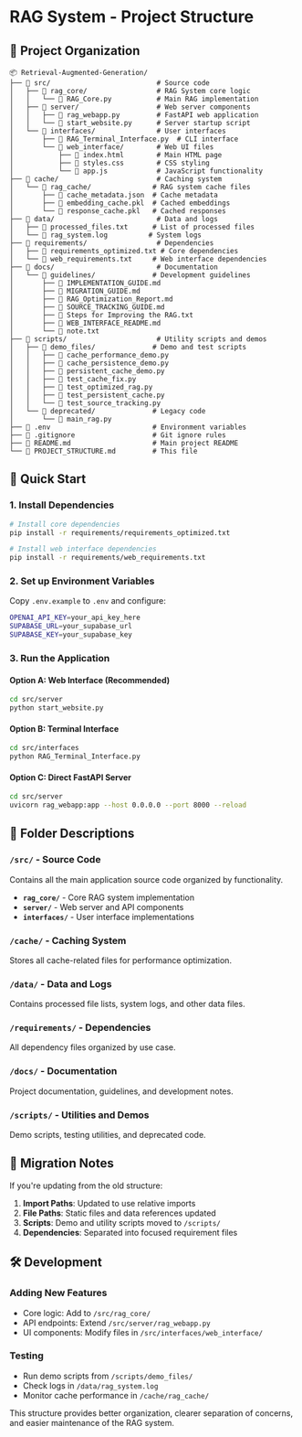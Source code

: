 # RAG System - Project Structure

## 📁 Project Organization

```
📦 Retrieval-Augmented-Generation/
├── 📁 src/                          # Source code
│   ├── 📁 rag_core/                 # RAG System core logic
│   │   └── 📄 RAG_Core.py           # Main RAG implementation
│   ├── 📁 server/                   # Web server components
│   │   ├── 📄 rag_webapp.py         # FastAPI web application
│   │   └── 📄 start_website.py      # Server startup script
│   └── 📁 interfaces/               # User interfaces
│       ├── 📄 RAG_Terminal_Interface.py  # CLI interface
│       └── 📁 web_interface/        # Web UI files
│           ├── 📄 index.html        # Main HTML page
│           ├── 📄 styles.css        # CSS styling
│           └── 📄 app.js            # JavaScript functionality
├── 📁 cache/                        # Caching system
│   └── 📁 rag_cache/               # RAG system cache files
│       ├── 📄 cache_metadata.json  # Cache metadata
│       ├── 📄 embedding_cache.pkl  # Cached embeddings
│       └── 📄 response_cache.pkl   # Cached responses
├── 📁 data/                         # Data and logs
│   ├── 📄 processed_files.txt      # List of processed files
│   └── 📄 rag_system.log          # System logs
├── 📁 requirements/                 # Dependencies
│   ├── 📄 requirements_optimized.txt # Core dependencies
│   └── 📄 web_requirements.txt     # Web interface dependencies
├── 📁 docs/                         # Documentation
│   └── 📁 guidelines/              # Development guidelines
│       ├── 📄 IMPLEMENTATION_GUIDE.md
│       ├── 📄 MIGRATION_GUIDE.md
│       ├── 📄 RAG_Optimization_Report.md
│       ├── 📄 SOURCE_TRACKING_GUIDE.md
│       ├── 📄 Steps for Improving the RAG.txt
│       ├── 📄 WEB_INTERFACE_README.md
│       └── 📄 note.txt
├── 📁 scripts/                      # Utility scripts and demos
│   ├── 📁 demo_files/              # Demo and test scripts
│   │   ├── 📄 cache_performance_demo.py
│   │   ├── 📄 cache_persistence_demo.py
│   │   ├── 📄 persistent_cache_demo.py
│   │   ├── 📄 test_cache_fix.py
│   │   ├── 📄 test_optimized_rag.py
│   │   ├── 📄 test_persistent_cache.py
│   │   └── 📄 test_source_tracking.py
│   └── 📁 deprecated/              # Legacy code
│       └── 📄 main_rag.py
├── 📄 .env                         # Environment variables
├── 📄 .gitignore                   # Git ignore rules
├── 📄 README.md                    # Main project README
└── 📄 PROJECT_STRUCTURE.md         # This file
```

## 🚀 Quick Start

### 1. Install Dependencies
```bash
# Install core dependencies
pip install -r requirements/requirements_optimized.txt

# Install web interface dependencies  
pip install -r requirements/web_requirements.txt
```

### 2. Set up Environment Variables
Copy `.env.example` to `.env` and configure:
```bash
OPENAI_API_KEY=your_api_key_here
SUPABASE_URL=your_supabase_url
SUPABASE_KEY=your_supabase_key
```

### 3. Run the Application

#### Option A: Web Interface (Recommended)
```bash
cd src/server
python start_website.py
```

#### Option B: Terminal Interface
```bash
cd src/interfaces
python RAG_Terminal_Interface.py
```

#### Option C: Direct FastAPI Server
```bash
cd src/server
uvicorn rag_webapp:app --host 0.0.0.0 --port 8000 --reload
```

## 📂 Folder Descriptions

### `/src/` - Source Code
Contains all the main application source code organized by functionality.

- **`rag_core/`** - Core RAG system implementation
- **`server/`** - Web server and API components  
- **`interfaces/`** - User interface implementations

### `/cache/` - Caching System
Stores all cache-related files for performance optimization.

### `/data/` - Data and Logs
Contains processed file lists, system logs, and other data files.

### `/requirements/` - Dependencies
All dependency files organized by use case.

### `/docs/` - Documentation
Project documentation, guidelines, and development notes.

### `/scripts/` - Utilities and Demos
Demo scripts, testing utilities, and deprecated code.

## 🔄 Migration Notes

If you're updating from the old structure:

1. **Import Paths**: Updated to use relative imports
2. **File Paths**: Static files and data references updated
3. **Scripts**: Demo and utility scripts moved to `/scripts/`
4. **Dependencies**: Separated into focused requirement files

## 🛠️ Development

### Adding New Features
- Core logic: Add to `/src/rag_core/`
- API endpoints: Extend `/src/server/rag_webapp.py`
- UI components: Modify files in `/src/interfaces/web_interface/`

### Testing
- Run demo scripts from `/scripts/demo_files/`
- Check logs in `/data/rag_system.log`
- Monitor cache performance in `/cache/rag_cache/`

This structure provides better organization, clearer separation of concerns, and easier maintenance of the RAG system.
